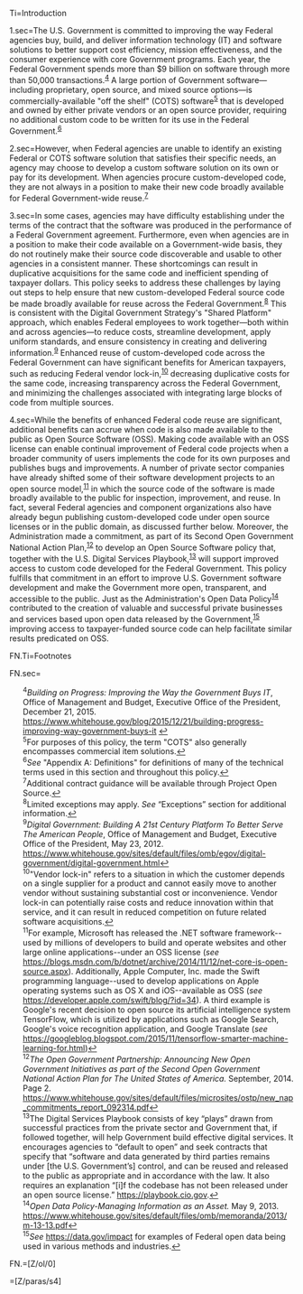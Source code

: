 Ti=Introduction

1.sec=The U.S. Government is committed to improving the way Federal agencies buy, build, and deliver information technology (IT) and software solutions to better support cost efficiency, mission effectiveness, and the consumer experience with core Government programs. Each year, the Federal Government spends more than $9 billion on software through more than 50,000 transactions.<sup id="fnr4"><a href="#fn4">4</a></sup> A large portion of Government software—including proprietary, open source, and mixed source options—is commercially-available "off the shelf" (COTS) software<sup id="fnr5"><a href="#fn5">5</a></sup> that is developed and owned by either private vendors or an open source provider, requiring no additional custom code to be written for its use in the Federal Government.<sup id="fnr6"><a href="#fn6">6</a></sup>

2.sec=However, when Federal agencies are unable to identify an existing Federal or COTS software solution that satisfies their specific needs, an agency may choose to develop a custom software solution on its own or pay for its development. When agencies procure custom-developed code, they are not always in a position to make their new code broadly available for Federal Government-wide reuse.<sup id="fnr7"><a href="#fn7">7</a></sup>

3.sec=In some cases, agencies may have difficulty establishing under the terms of the contract that the software was produced in the performance of a Federal Government agreement. Furthermore, even when agencies are in a position to make their code available on a Government-wide basis, they do not routinely make their source code discoverable and usable to other agencies in a consistent manner. These shortcomings can result in duplicative acquisitions for the same code and inefficient spending of taxpayer dollars. This policy seeks to address these challenges by laying out steps to help ensure that new custom-developed Federal source code be made broadly available for reuse across the Federal Government.<sup id="fnr8"><a href="#fn8">8</a></sup> This is consistent with the Digital Government Strategy's "Shared Platform" approach, which enables Federal employees to work together—both within and across agencies—to reduce costs, streamline development, apply uniform standards, and ensure consistency in creating and delivering information.<sup id="fnr9"><a href="#fn9">9</a></sup>  Enhanced reuse of custom-developed code across the Federal Government can have significant benefits for American taxpayers, such as reducing Federal vendor lock-in,<sup id="fnr10"><a href="#fn10">10</a></sup> decreasing duplicative costs for the same code, increasing transparency across the Federal Government, and minimizing the challenges associated with integrating large blocks of code from multiple sources.

4.sec=While the benefits of enhanced Federal code reuse are significant, additional benefits can accrue when code is also made available to the public as Open Source Software (OSS). Making code available with an OSS license can enable continual improvement of Federal code projects when a broader community of users implements the code for its own purposes and publishes bugs and improvements. A number of private sector companies have already shifted some of their software development projects to an open source model,<sup id="fnr11"><a href="#fn11">11</a></sup> in which the source code of the software is made broadly available to the public for inspection, improvement, and reuse. In fact, several Federal agencies and component organizations also have already begun publishing custom-developed code under open source licenses or in the public domain, as discussed further below. Moreover, the Administration made a commitment, as part of its Second Open Government National Action Plan,<sup id="fnr12"><a href="#fn12">12</a></sup> to develop an Open Source Software policy that, together with the U.S. Digital Services Playbook,<sup id="fnr13"><a href="#fn13">13</a></sup> will support improved access to custom code developed for the Federal Government. This policy fulfills that commitment in an effort to improve U.S. Government software development and make the Government more open, transparent, and accessible to the public. Just as the Administration's Open Data Policy<sup id="fnr14"><a href="#fn14">14</a></sup> contributed to the creation of valuable and successful private businesses and services based upon open data released by the Government,<sup id="fnr15"><a href="#fn15">15</a></sup> improving access to taxpayer-funded source code can help facilitate similar results predicated on OSS.

FN.Ti=Footnotes

FN.sec=<ul style="list-style-type:none"><li id="fn4"><sup>4</sup><em>Building on Progress: Improving the Way the Government Buys IT</em>, Office of Management and Budget, Executive Office of the President, December 21, 2015. <a href="https://www.whitehouse.gov/blog/2015/12/21/building-progress-improving-way-government-buys-it">https://www.whitehouse.gov/blog/2015/12/21/building-progress-improving-way-government-buys-it</a> <a href="#fnr4">&#8617;</a></li><li id="fn5"><sup>5</sup>For purposes of this policy, the term "COTS" also generally encompasses commercial item solutions.<a href="#fnr5">&#8617;</a></li><li id="fn6"><sup>6</sup><em>See</em> "Appendix A: Definitions" for definitions of many of the technical terms used in this section and throughout this policy.<a href="#fnr6">&#8617;</a></li><li id="fn7"><sup>7</sup>Additional contract guidance will be available through Project Open Source.<a href="#fnr7">&#8617;</a></li><li id="fn8"><sup>8</sup>Limited exceptions may apply. <em>See</em> “Exceptions” section for additional information.<a href="#fnr8">&#8617;</a></li><li id="fn9"><sup>9</sup><em>Digital Government: Building A 21st Century Platform To Better Serve The American People</em>, Office of Management and Budget, Executive Office of the President, May 23, 2012. <a href="https://www.whitehouse.gov/sites/default/files/omb/egov/digital-government/digital-government.html">https://www.whitehouse.gov/sites/default/files/omb/egov/digital-government/digital-government.html</a><a href="#fnr9">&#8617;</a></li><li id="fn10"><sup>10</sup>"Vendor lock-in" refers to a situation in which the customer depends on a single supplier for a product and cannot easily move to another vendor without sustaining substantial cost or inconvenience. Vendor lock-in can potentially raise costs and reduce innovation within that service, and it can result in reduced competition on future related software acquisitions.<a href="#fnr10">&#8617;</a></li><li id="fn11"><sup>11</sup>For example, Microsoft has released the .NET software framework--used by millions of developers to build and operate websites and other large online applications--under an OSS license (<em>see</em> <a href="https://blogs.msdn.com/b/dotnet/archive/2014/11/12/net-core-is-open-source.aspx">https://blogs.msdn.com/b/dotnet/archive/2014/11/12/net-core-is-open-source.aspx</a>). Additionally, Apple Computer, Inc. made the Swift programming language--used to develop applications on Apple operating systems such as OS X and iOS--available as OSS (<em>see</em> <a href="https://developer.apple.com/swift/blog/?id=34">https://developer.apple.com/swift/blog/?id=34</a>). A third example is Google's recent decision to open source its artificial intelligence system TensorFlow, which is utilized by applications such as Google Search, Google's voice recognition application, and Google Translate (<em>see</em> <a href="https://googleblog.blogspot.com/2015/11/tensorflow-smarter-machine-learning-for.html">https://googleblog.blogspot.com/2015/11/tensorflow-smarter-machine-learning-for.html</a>)<a href="#fnr11">&#8617;</a></li><li id="fn12"><sup>12</sup><em>The Open Government Partnership: Announcing New Open Government Initiatives as part of the Second Open Government National Action Plan for The United States of America.</em> September, 2014. Page 2. <a href="https://www.whitehouse.gov/sites/default/files/microsites/ostp/new_nap_commitments_report_092314.pdf">https://www.whitehouse.gov/sites/default/files/microsites/ostp/new_nap_commitments_report_092314.pdf</a><a href="#fnr12">&#8617;</a></li><li id="fn13"><sup>13</sup>The Digital Services Playbook consists of key “plays” drawn from successful practices from the private sector and Government that, if followed together, will help Government build effective digital services. It encourages agencies to “default to open” and seek contracts that specify that “software and data generated by third parties remains under [the U.S. Government’s] control, and can be reused and released to the public as appropriate and in accordance with the law. It also requires an explanation “[i]f the codebase has not been released under an open source license.” <a href="https://playbook.cio.gov/">https://playbook.cio.gov</a>.<a href="#fnr13">&#8617;</a></li><li id="fn14"><sup>14</sup><em>Open Data Policy-Managing Information as an Asset.</em> May 9, 2013. <a href="https://www.whitehouse.gov/sites/default/files/omb/memoranda/2013/m-13-13.pdf">https://www.whitehouse.gov/sites/default/files/omb/memoranda/2013/m-13-13.pdf</a><a href="#fnr14">&#8617;</a></li><li id="fn15"><sup>15</sup><em>See</em> <a href="https://www.data.gov/impact">https://data.gov/impact</a> for examples of Federal open data being used in various methods and industries.<a href="#fnr15">&#8617;</a></li></ul>

FN.=[Z/ol/0]

=[Z/paras/s4]
